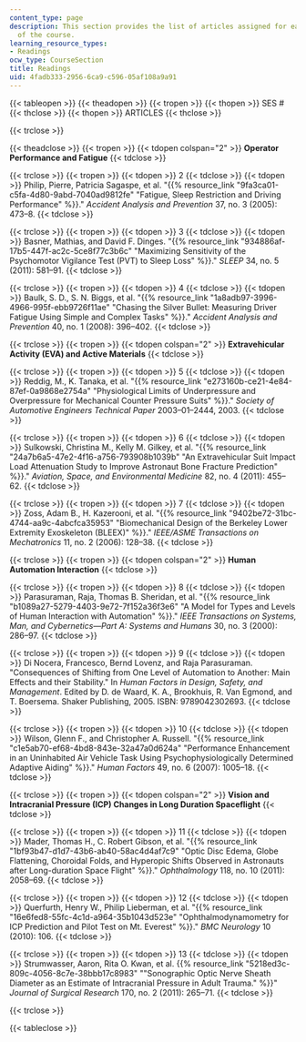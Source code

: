 ```yaml
---
content_type: page
description: This section provides the list of articles assigned for each session
  of the course.
learning_resource_types:
- Readings
ocw_type: CourseSection
title: Readings
uid: 4fadb333-2956-6ca9-c596-05af108a9a91
---
```


{{< tableopen >}}
{{< theadopen >}}
{{< tropen >}}
{{< thopen >}}
SES #
{{< thclose >}}
{{< thopen >}}
ARTICLES
{{< thclose >}}

{{< trclose >}}

{{< theadclose >}}
{{< tropen >}}
{{< tdopen colspan="2" >}}
**Operator Performance and Fatigue**
{{< tdclose >}}

{{< trclose >}}
{{< tropen >}}
{{< tdopen >}}
2
{{< tdclose >}}
{{< tdopen >}}
Philip, Pierre, Patricia Sagaspe, et al. "{{% resource_link "9fa3ca01-c5fa-4d80-9abd-7040ad9812fe" "Fatigue, Sleep Restriction and Driving Performance" %}}." _Accident Analysis and Prevention_ 37, no. 3 (2005): 473–8.
{{< tdclose >}}

{{< trclose >}}
{{< tropen >}}
{{< tdopen >}}
3
{{< tdclose >}}
{{< tdopen >}}
Basner, Mathias, and David F. Dinges. "{{% resource_link "934886af-17b5-447f-ac2c-5ce8f77c3b6c" "Maximizing Sensitivity of the Psychomotor Vigilance Test (PVT) to Sleep Loss" %}}." _SLEEP_ 34, no. 5 (2011): 581–91.
{{< tdclose >}}

{{< trclose >}}
{{< tropen >}}
{{< tdopen >}}
4
{{< tdclose >}}
{{< tdopen >}}
Baulk, S. D., S. N. Biggs, et al. "{{% resource_link "1a8adb97-3996-4966-995f-ebb9726f11ae" "Chasing the Silver Bullet: Measuring Driver Fatigue Using Simple and Complex Tasks" %}}." _Accident Analysis and Prevention_ 40, no. 1 (2008): 396–402.
{{< tdclose >}}

{{< trclose >}}
{{< tropen >}}
{{< tdopen colspan="2" >}}
**Extravehicular Activity (EVA) and Active Materials**
{{< tdclose >}}

{{< trclose >}}
{{< tropen >}}
{{< tdopen >}}
5
{{< tdclose >}}
{{< tdopen >}}
Reddig, M., K. Tanaka, et al. "{{% resource_link "e273160b-ce21-4e84-87ef-0a9868e2754a" "Physiological Limits of Underpressure and Overpressure for Mechanical Counter Pressure Suits" %}}." _Society of Automotive Engineers Technical Paper_ 2003–01–2444, 2003.
{{< tdclose >}}

{{< trclose >}}
{{< tropen >}}
{{< tdopen >}}
6
{{< tdclose >}}
{{< tdopen >}}
Sulkowski, Christina M., Kelly M. Gilkey, et al. "{{% resource_link "24a7b6a5-47e2-4f16-a756-793908b1039b" "An Extravehicular Suit Impact Load Attenuation Study to Improve Astronaut Bone Fracture Prediction" %}}." _Aviation, Space, and Environmental Medicine_ 82, no. 4 (2011): 455–62.
{{< tdclose >}}

{{< trclose >}}
{{< tropen >}}
{{< tdopen >}}
7
{{< tdclose >}}
{{< tdopen >}}
Zoss, Adam B., H. Kazerooni, et al. "{{% resource_link "9402be72-31bc-4744-aa9c-4abcfca35953" "Biomechanical Design of the Berkeley Lower Extremity Exoskeleton (BLEEX)" %}}." _IEEE/ASME Transactions on Mechatronics_ 11, no. 2 (2006): 128–38.
{{< tdclose >}}

{{< trclose >}}
{{< tropen >}}
{{< tdopen colspan="2" >}}
**Human Automation Interaction**
{{< tdclose >}}

{{< trclose >}}
{{< tropen >}}
{{< tdopen >}}
8
{{< tdclose >}}
{{< tdopen >}}
Parasuraman, Raja, Thomas B. Sheridan, et al. "{{% resource_link "b1089a27-5279-4403-9e72-7f152a36f3e6" "A Model for Types and Levels of Human Interaction with Automation" %}}." _IEEE Transactions on Systems, Man, and Cybernetics—Part A: Systems and Humans_ 30, no. 3 (2000): 286–97.
{{< tdclose >}}

{{< trclose >}}
{{< tropen >}}
{{< tdopen >}}
9
{{< tdclose >}}
{{< tdopen >}}
Di Nocera, Francesco, Bernd Lovenz, and Raja Parasuraman. "Consequences of Shifting from One Level of Automation to Another: Main Effects and their Stability." In _Human Factors in Design, Safety, and Management_. Edited by D. de Waard, K. A., Brookhuis, R. Van Egmond, and T. Boersema. Shaker Publishing, 2005. ISBN: 9789042302693.
{{< tdclose >}}

{{< trclose >}}
{{< tropen >}}
{{< tdopen >}}
10
{{< tdclose >}}
{{< tdopen >}}
Wilson, Glenn F., and Christopher A. Russell. "{{% resource_link "c1e5ab70-ef68-4bd8-843e-32a47a0d624a" "Performance Enhancement in an Uninhabited Air Vehicle Task Using Psychophysiologically Determined Adaptive Aiding" %}}." _Human Factors_ 49, no. 6 (2007): 1005–18.
{{< tdclose >}}

{{< trclose >}}
{{< tropen >}}
{{< tdopen colspan="2" >}}
**Vision and Intracranial Pressure (ICP) Changes in Long Duration Spaceflight**
{{< tdclose >}}

{{< trclose >}}
{{< tropen >}}
{{< tdopen >}}
11
{{< tdclose >}}
{{< tdopen >}}
Mader, Thomas H., C. Robert Gibson, et al. "{{% resource_link "1bf93b47-d1d7-43b6-ab40-58ac4d4af7c9" "Optic Disc Edema, Globe Flattening, Choroidal Folds, and Hyperopic Shifts Observed in Astronauts after Long-duration Space Flight" %}}." _Ophthalmology_ 118, no. 10 (2011): 2058–69.
{{< tdclose >}}

{{< trclose >}}
{{< tropen >}}
{{< tdopen >}}
12
{{< tdclose >}}
{{< tdopen >}}
Querfurth, Henry W., Philip Lieberman, et al. "{{% resource_link "16e6fed8-55fc-4c1d-a964-35b1043d523e" "Ophthalmodynamometry for ICP Prediction and Pilot Test on Mt. Everest" %}}." _BMC Neurology_ 10 (2010): 106.
{{< tdclose >}}

{{< trclose >}}
{{< tropen >}}
{{< tdopen >}}
13
{{< tdclose >}}
{{< tdopen >}}
Strumwasser, Aaron, Rita O. Kwan, et al. {{% resource_link "5218ed3c-809c-4056-8c7e-38bbb17c8983" "\"Sonographic Optic Nerve Sheath Diameter as an Estimate of Intracranial Pressure in Adult Trauma." %}}" _Journal of Surgical Research_ 170, no. 2 (2011): 265–71.
{{< tdclose >}}

{{< trclose >}}

{{< tableclose >}}